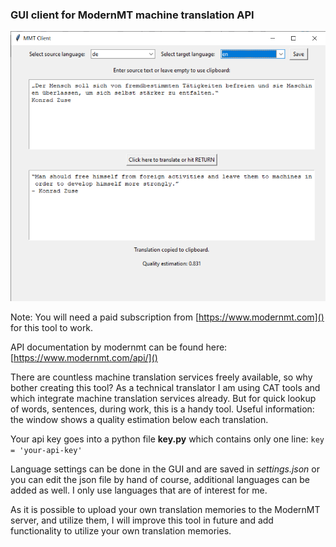 ### GUI client for ModernMT machine translation API

![Screenshot.png](Screenshot.png)

Note: You will need a paid subscription from [https://www.modernmt.com]() for this tool to work.

API documentation by modernmt can be found here:
[https://www.modernmt.com/api/]()

There are countless machine translation services freely available, 
so why bother creating this tool?
As a technical translator I am using CAT tools and which integrate
machine translation services already. 
But for quick lookup of words, sentences, during work, this is a handy tool. 
Useful information: the window shows a quality estimation below each translation.

Your api key goes into a python file __key.py__ which contains only one line: 
`key = 'your-api-key'`

Language settings can be done in the GUI and are saved in _settings.json_ 
or you can edit the json file by hand of course, additional languages can be
added as well. I only use languages that are of interest for me.

As it is possible to upload your own translation memories to the ModernMT server, 
and utilize them, I will improve this tool in future and add functionality 
to utilize your own translation memories.

